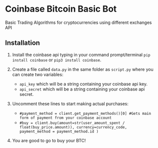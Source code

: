 # Coinbase Bitcoin Basic Bot
Basic Trading Algorithms for cryptocurrencies using different exchanges API

## Installation

1. Install the coinbase api typing in your command prompt/terminal `pip install coinbase` or `pip3 install coinbase`.

2. Create a file called `data.py` in the same folder as `script.py` where you can create two variables:
   - `api_key` which will be a string containing your coinbase api key.
   - `api_secret` which will be a string containing your coinbase api secret.

3. Uncomment these lines to start making actual purchases:
   - `#payment_method = client.get_payment_methods()[0] #Gets main form of payment from your coinbase account`
   - `#buy = client.buy(amount=str(user_amount_spent / float(buy_price.amount)), currency=currency_code, payment_method = payment_method.id )`

4. You are good to go to buy your BTC!

